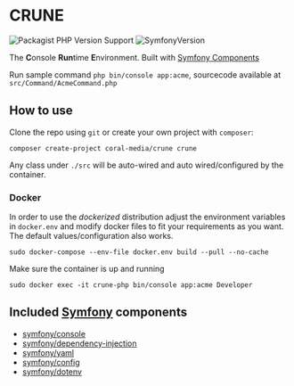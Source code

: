 # CRUNE
![Packagist PHP Version Support](https://img.shields.io/packagist/php-v/coral-media/crune)
![SymfonyVersion](https://img.shields.io/badge/symfony%20version-%5E5.4-green)

The **C**onsole **Run**time **E**nvironment. Built with [Symfony Components](https://symfony.com/components)

Run sample command `php bin/console app:acme`, sourcecode
available at `src/Command/AcmeCommand.php`

## How to use
Clone the repo using `git` or create your own project with `composer`:

`composer create-project coral-media/crune crune`

Any class under `./src` will be auto-wired and auto wired/configured by the container.

### Docker
In order to use the _dockerized_ distribution adjust the environment variables
in `docker.env` and modify docker files to fit your requirements as you want. The default
values/configuration also works.

`sudo docker-compose --env-file docker.env build --pull --no-cache`

Make sure the container is up and running

`sudo docker exec -it crune-php bin/console app:acme Developer`

## Included [Symfony](https://symfony.com) components
- [symfony/console](https://symfony.com/components/Console)
- [symfony/dependency-injection](https://symfony.com/components/DependencyInjection)
- [symfony/yaml](https://symfony.com/components/Yaml)
- [symfony/config](https://symfony.com/components/Config)
- [symfony/dotenv](https://symfony.com/components/Dotenv)
